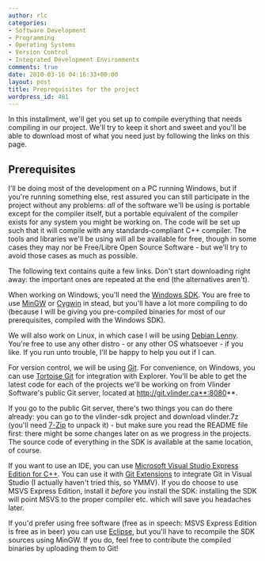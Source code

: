 ```yaml
---
author: rlc
categories:
- Software Development
- Programming
- Operating Systems
- Version Control
- Integrated Development Environments
comments: true
date: 2010-03-16 04:16:33+00:00
layout: post
title: Preprequisites for the project
wordpress_id: 481
---
```


In this installment, we'll get you set up to compile everything that needs compiling in our project. We'll try to keep it short and sweet and you'll be able to download most of what you need just by following the links on this page.

<!--more-->

## Prerequisites

I'll be doing most of the development on a PC running Windows, but if you're running something else, rest assured you can still participate in the project without any problems: _all_ of the software we'll be using is portable except for the compiler itself, but a portable equivalent of the compiler exists for any system you might be working on. The code will be set up such that it will compile with any standards-compliant C++ compiler. The tools and libraries we'll be using will all be available for free, though in some cases they may nor be Free/Libre Open Source Software - but we'll try to avoid those cases as much as possible.

The following text contains quite a few links. Don't start downloading right away: the important ones are repeated at the end (the alternatives aren't).

When working on Windows, you'll need the [Windows SDK](http://www.microsoft.com/downloads/details.aspx?FamilyID=c17ba869-9671-4330-a63e-1fd44e0e2505&displaylang=en). You are free to use [MinGW](http://www.mingw.org/) or [Cygwin](http://cygwin.com) in stead, but you'll have a lot more compiling to do (because I will be giving you pre-compiled binaries for most of our prerequisites, compiled with the Windows SDK).

We will also work on Linux, in which case I will be using [Debian Lenny](http://debian.org). You're free to use any other distro - or any other OS whatsoever - if you like. If you run unto trouble, I'll be happy to help you out if I can.

For version control, we will be using [Git](http://git-scm.com/). For convenience, on Windows, you can use [Tortoise Git](http://code.google.com/p/tortoisegit/) for integration with Explorer. You'll be able to get the latest code for each of the projects we'll be working on from Vlinder Software's public Git server, located at http://git.vlinder.ca**:8080**.

If you go to the public Git server, there's two things you can do there already: you can go to the vlinder-sdk project and download vlinder.7z (you'll need [7-Zip](http://www.7-zip.org/) to unpack it) - but make sure you read the README file first: there might be some changes later on as we progress in the projects. The source code of everything in the SDK is available at the same location, of course.

If you want to use an IDE, you can use [Microsoft Visual Studio Express Edition for C++](http://www.microsoft.com/express/Downloads/#2008-Visual-CPP). You can use it with [Git Extensions](http://code.google.com/p/gitextensions/) to integrate Git in Visual Studio (I actually haven't tried this, so YMMV). If you do choose to use MSVS Express Edition, install it _before_ you install the SDK: installing the SDK will point MSVS to the proper compiler etc. which will save you headaches later.

If you'd prefer using free software (free as in speech: MSVS Express Edition is free as in beer) you can use [Eclipse](http://www.eclipse.org/downloads/moreinfo/c.php), but you'll have to recompile the SDK sources using MinGW. If you do, feel free to contribute the compiled binaries by uploading them to Git!